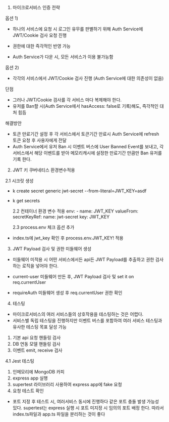 1. 마이크로서비스 인증 전략

옵션 1)

- 하나의 서비스에 요청 시 로그인 유무를 판별하기 위해
  Auth Service에 JWT/Cookie 검사 요청 진행
- 권한에 대한 즉각적인 반영 가능

- Auth Service가 다운 시, 모든 서비스가 이용 불가능함

옵션 2)

- 각각의 서비스에서 JWT/Cookie 검사 진행 (Auth Service에 대한 의존성이 없음)

단점

- 그러나 JWT/Cookie 검사를 각 서비스 마다 복제해야 한다.
- 유저를 Ban할 시(Auth Service에서 hasAccess: false로 기록)해도, 즉각적인 대처 힘듬

해결방안

- 토큰 만료기간 설정 후 각 서비스에서 토큰기간 만료시 Auth Service에 refresh 토큰 요청 후 사용자에게 전달
- Auth Service에서 유저 Ban 시 이벤트 버스에 User Banned Event를 보내고, 각 서비스에서 해당 이벤트를 받아 메모리캐시에 설정한 만료기간 만큼만 Ban 유저를 기록 한다.

2. JWT 키 쿠버네티스 환경변수적용

2.1 시크릿 생성

- k create secret generic jwt-secret --from-literal=JWT_KEY=asdf
- k get secrets

  2.2 컨테이너 환경 변수 적용
  env: - name: JWT_KEY
  valueFrom:
  secretKeyRef:
  name: jwt-secret
  key: JWT_KEY

  2.3 process.env 체크 옵션 추가

- index.ts에 jwt_key 확인 후 process.env.JWT_KEY! 적용

3. JWT Payload 검사 및 권한 미들웨어 생성

- 미들웨어 미적용 시 어떤 서비스에서든 api든 JWT Payload를 추출하고 권한 검사하는 로직을 넣어야 한다.

- current-user 미들웨어 만든 후, JWT Payload 검사 및 set it on req.currentUser

- requireAuth 미들웨어 생성 후 req.currentUser 권한 확인

4. 테스팅

- 마이크로서비스의 여러 서비스들의 상호작용을 테스팅하는 것은 어렵다.
- 서비스별 독립 테스팅을 진행하지만 이벤트 버스를 포함하여 여러 서비스 테스팅과
  유사한 테스팅 목표 달성 가능

1. 기본 api 요청 핸들링 검사
2. DB 연동 모델 핸들링 검사
3. 이벤트 emit, receive 검사

4.1 Jest 테스팅

1. 인메모리에 MongoDB 카피
2. express app 실행
3. supertest 라이브러리 사용하여 express app에 fake 요청
4. 요청 테스트 확인

- 포트 지정 후 테스트 시, 여러서비스 동시에 진행하다 같은 포트 충돌 발생 가능성 있다. supertest는 express 실행 시 포트 미지정 시 임의의 포트 배정 한다. 따라서 index.ts파일과 app.ts 파일을 분리하는 것이 좋다
